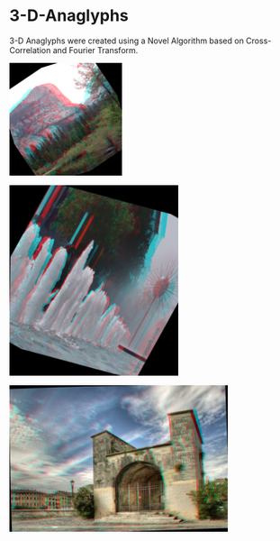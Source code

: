 # 3-D-Anaglyphs
3-D Anaglyphs were created using a Novel Algorithm based on Cross-Correlation and Fourier Transform.

![alt text](https://github.com/robertarvind/3-D-Anaglyphs/blob/main/6.png)

![alt text](https://github.com/robertarvind/3-D-Anaglyphs/blob/main/4.png)

![alt text](https://github.com/robertarvind/3-D-Anaglyphs/blob/main/1.png)
